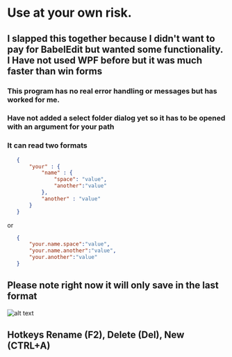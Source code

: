 
# Use at your own risk.

## I slapped this together because I didn't want to pay for BabelEdit but wanted some functionality. I Have not used WPF before but it was much faster than win forms


### This program has no real error handling or messages but has worked for me.

### Have not added a select folder dialog yet so it has to be opened with an argument for your path

### It can read two formats
```json
   {
       "your" : {
           "name" : {
               "space": "value",
               "another":"value"
           },
           "another" : "value"
       }
   }
```

or
```json
   {
       "your.name.space":"value",
       "your.name.another":"value",
       "your.another":"value"
   }
```

## Please note right now it will only save in the last format


![alt text](https://github.com/thesmallbang/JsonTranslationEditor/blob/master/JsonTranslationEditor/Assets/Images/ns.png "Main Window")

## Hotkeys Rename (F2), Delete (Del), New (CTRL+A)